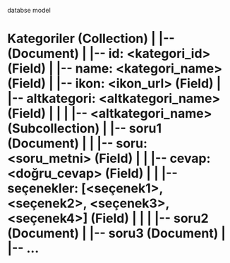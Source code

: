 databse model

Kategoriler (Collection)
  |
  |-- <kategori> (Document)
  |     |-- id: <kategori_id> (Field)
  |     |-- name: <kategori_name> (Field)
  |     |-- ikon: <ikon_url> (Field)
  |     |-- altkategori: <altkategori_name> (Field)
  |     |
  |     |-- <altkategori_name> (Subcollection)
  |           |-- soru1 (Document)
  |           |     |-- soru: <soru_metni> (Field)
  |           |     |-- cevap: <doğru_cevap> (Field)
  |           |     |-- seçenekler: [<seçenek1>, <seçenek2>, <seçenek3>, <seçenek4>] (Field)
  |           |
  |           |-- soru2 (Document)
  |           |-- soru3 (Document)
  |           |-- ...
=======
